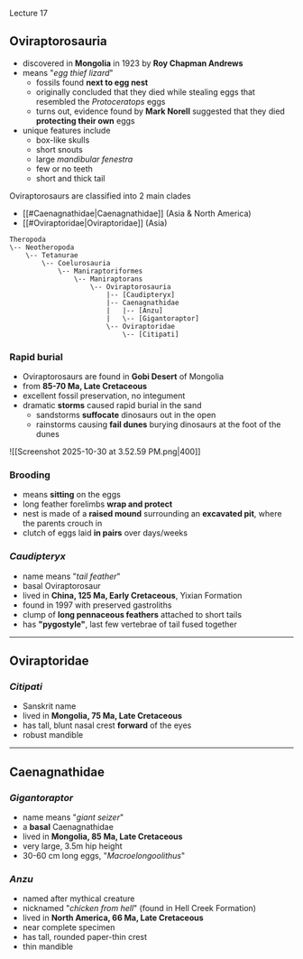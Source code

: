 Lecture 17

## Oviraptorosauria
- discovered in **Mongolia** in 1923 by **Roy Chapman Andrews**
- means "*egg thief lizard*"
	- fossils found **next to egg nest**
	- originally concluded that they died while stealing eggs that resembled the *Protoceratops* eggs
	- turns out, evidence found by **Mark Norell** suggested that they died **protecting their own** eggs
- unique features include
	- box-like skulls
	- short snouts
	- large *mandibular fenestra*
	- few or no teeth
	- short and thick tail

Oviraptorosaurs are classified into 2 main clades
- [[#Caenagnathidae|Caenagnathidae]] (Asia & North America)
- [[#Oviraptoridae|Oviraptoridae]] (Asia)

```
Theropoda
\-- Neotheropoda
    \-- Tetanurae
        \-- Coelurosauria
            \-- Maniraptoriformes
                \-- Maniraptorans
	                \-- Oviraptorosauria
		                |-- [Caudipteryx]
		                |-- Caenagnathidae
						|   |-- [Anzu]
						|   \-- [Gigantoraptor]
		                \-- Oviraptoridae
			                \-- [Citipati]
```


### Rapid burial
- Oviraptorosaurs are found in **Gobi  Desert** of Mongolia
- from **85-70 Ma, Late Cretaceous**
- excellent fossil preservation, no integument
- dramatic **storms** caused rapid burial in the sand
	- sandstorms **suffocate** dinosaurs out in the open
	- rainstorms causing **fail dunes** burying dinosaurs at the foot of the dunes

![[Screenshot 2025-10-30 at 3.52.59 PM.png|400]]

### Brooding
- means **sitting** on the eggs
- long feather forelimbs **wrap and protect**
- nest is made of a **raised mound** surrounding an **excavated pit**, where the parents crouch in
- clutch of eggs laid **in pairs** over days/weeks

### *Caudipteryx*
- name means "*tail feather*"
- basal Oviraptorosaur
- lived in **China, 125 Ma, Early Cretaceous**, Yixian Formation
- found in 1997 with preserved gastroliths
- clump of **long pennaceous feathers** attached to short tails
- has **"pygostyle"**, last few vertebrae of tail fused together


---

## Oviraptoridae

### *Citipati*
- Sanskrit name
- lived in **Mongolia, 75 Ma, Late Cretaceous**
- has tall, blunt nasal crest **forward** of the eyes
- robust mandible


---

## Caenagnathidae

### *Gigantoraptor*
- name means "*giant seizer*"
- a **basal** Caenagnathidae
- lived in **Mongolia, 85 Ma, Late Cretaceous**
- very large, 3.5m hip height
- 30-60 cm long eggs, "*Macroelongoolithus*"

### *Anzu*
- named after mythical creature
- nicknamed "*chicken from hell*" (found in Hell Creek Formation)
- lived in **North America, 66 Ma, Late Cretaceous**
- near complete specimen
- has tall, rounded paper-thin crest
- thin mandible

